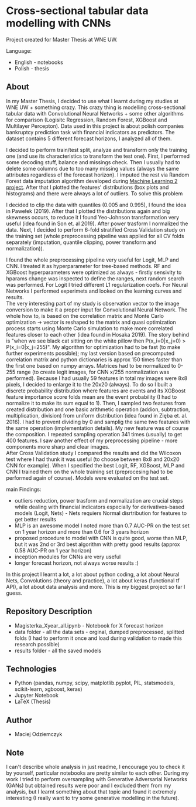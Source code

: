 # Cross-sectional tabular data modelling with CNNs
Project created for Master Thesis at WNE UW.

Language:
 - English - notebooks
 - Polish - thesis

## About
In my Master Thesis, I decided to use what I learnt during my studies at WNE UW + something crazy. This crazy thing is modelling cross-sectional tabular data with Convolutional Neural Networks + some other algorithms for comparison (Logisitc Regression, Random Forest, XGBoost and Multilayer Percepton). Data used in this project is about polish companies bankruptcy prediction task with financial indicators as predictors. The dataset contains 5 different forecast horizons, I analyzed all of them. 

I decided to perform train/test split, analyze and transform only the training one (and use its characteristics to transform the test one). First, I performed some decoding stuff, balance and missings check. Then I usually had to delete some columns due to too many missing values (always the same attributes regardless of the forecast horizon). I imputed the rest via Random Forest data imputation algorithm developed during [Machine Learning 2 project](https://github.com/maciejodziemczyk/Can-PCA-extract-important-informations-from-non-significant-features-Neurak-Network-case). After that I plotted the features' distributions (box plots and histograms) and there were always a lot of outliers. To solve this problem

I decided to clip the data with quantiles (0.005 and 0.995), I found the idea in Pawełek (2019). After that I plotted the distributions again and big skewness occurs, to reduce it I found Yeo-Johnson transformation very useful (idea found in Son et. al 2019). After power trasform I normalized the data. Next, I decided to perform 6-fold stratified Cross Validation study on the training set (whole preprocessing pipeline was applied for all CV folds separately (imputation, quantile clipping, power transform and normalization)).

I found the whole preprocessing pipeline very useful for Logit, MLP and CNN. I treated it as hyperparameter for tree-based methods. RF and XGBoost hyperparameters were optimized as always - firstly sensivity to hparams change was inspected to define the ranges, next random search was performed. For Logit I tried different L1 regularization coefs. For Neural Networks I performed experimets and looked on the learning curves and results. <br>
The very interesting part of my study is observation vector to the image conversion to make it a proper input for Convolutional Neural Network. The whole how to, is based on the correlation matrix and Monte Carlo optimization -> vector is reshaped to the matrix and quasi optimization process starts using Monte Carlo simulation to make more correlated features closer to each other (idea found in Hosaka 2019). The story behind is "when we see black cat sitting on the white pillow then P(x_i=0|x_j=0) > P(x_i=0|x_j=255)". My algorithm for optimization had to be fast (to make further experiments possible); my last version based on precomputed correlation matrix and python dictionaries is approx 150 times faster than the first one based on numpy arrays. Matrices had to be normalized to 0-255 range (to create legit images, for CNN x/255 normalization was performed). Because I had usually 59 features in total my images were 8x8 pixels, I decided to enlarge it to the 20x20 (always). To do so I built a discrete probability distribution where features are events and its XGBoost feature importance score folds mean are the event probability (I had to normalize it to make its sum equal to 1). Then, I sampled two features from created distribution and one basic arithmetic operation (addion, subtraction, multiplication, division) from uniform distribution (idea found in Zięba et. al. 2016).
I had to prevent dividing by 0 and samplig the same two features with the same operation (implementation details). My new feature was of course the composition. I repeated sampling operation 341 times (usually) to get 400 features. I saw another effect of my preprocessing pipeline - more components more sharp and clear images. <br>
After Cross Validation study I compared the results and did the Wilcoxon test where I had thunk it was useful (to choose between 8x8 and 20x20 CNN for example). When I specified the best Logit, RF, XGBoost, MLP and CNN I trained them on the whole training set (preprocesing had to be performed again of course). Models were evaluated on the test set.

main Findings:
 - outliers reduction, power trasform and normalization are crucial steps while dealing with financial indicators especially for derivatives-based models (Logit, Nets) - Nets requiers Normal disrtribution for features to get better results 
 - MLP is an awesome model I noted more than 0.7 AUC-PR on the test set on 1 year horizon and more than 0.6 for 3 years horizon 
 - proposed procedure to model with CNN is quite good, worse than MLP, but it was 2nd or 3rd best algorithm with pretty good results (approx 0.58 AUC-PR on 1 year horizon) 
 - inception modules for CNNs are very useful
 - longer forecast horizon, not always worse results :)

In this project I learnt a lot, a lot about python coding, a lot about Neural Nets, Convolutions (theory and practice), a lot about keras (functional tf API), a lot about data analysis and more. This is my biggest project so far I guess.

## Repository Description
 - Magisterka_Xyear_all.ipynb - Notebook for X forecast horizon
 - data folder - all the data sets - orginal, dumped preprocessed, splitted folds (I had to perform it once and load during validation to made this research possible)
 - results folder - all the saved models

## Technologies
 - Python (pandas, numpy, scipy, matplotlib.pyplot, PIL, statsmodels, scikit-learn, xgboost, keras)
 - Jupyter Notebook
 - LaTeX (Thesis)

## Author
 - Maciej Odziemczyk

## Note
I can't describe whole analysis in just readme, I encourage you to check it by yourself, particular notebooks are pretty similar to each other. During my work I tried to perform oversampling with Generative Adversarial Networks (GANs) but obtained results were poor and I excluded them from my analysis, but I learnt something about that topic and found it extremely interesting (I really want to try some generative modelling in the future).
